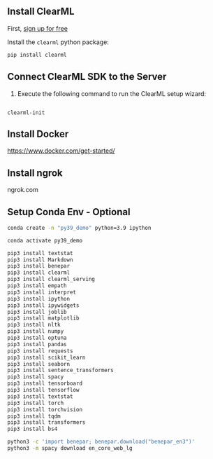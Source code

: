 
## Install ClearML

First, [sign up for free](https://app.clear.ml)

Install the `clearml` python package:

```bash
pip install clearml
```

## Connect ClearML SDK to the Server
1.  Execute the following command to run the ClearML setup wizard:

```

clearml-init
```

## Install Docker
https://www.docker.com/get-started/

## Install ngrok 
ngrok.com

## Setup Conda Env - Optional

```sh
conda create -n "py39_demo" python=3.9 ipython
```
```sh
conda activate py39_demo
```
```sh
pip3 install textstat 
pip3 install Markdown
pip3 install benepar
pip3 install clearml
pip3 install clearml_serving 
pip3 install empath
pip3 install interpret
pip3 install ipython 
pip3 install ipywidgets 
pip3 install joblib
pip3 install matplotlib 
pip3 install nltk
pip3 install numpy 
pip3 install optuna
pip3 install pandas 
pip3 install requests
pip3 install scikit_learn 
pip3 install seaborn 
pip3 install sentence_transformers
pip3 install spacy 
pip3 install tensorboard
pip3 install tensorflow
pip3 install textstat
pip3 install torch
pip3 install torchvision
pip3 install tqdm
pip3 install transformers 
pip3 install bs4
```

```sh
python3 -c 'import benepar; benepar.download("benepar_en3")'
python3 -m spacy download en_core_web_lg
```